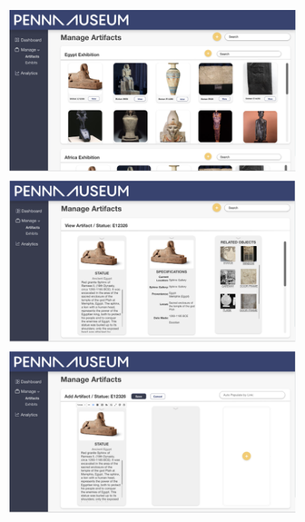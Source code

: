 ![Admin_1](https://github.com/sachinkatyal1329/MuseoCam-admin/blob/master/admin_1.png)


![Admin_2](https://github.com/sachinkatyal1329/MuseoCam-admin/blob/master/admin_2.png)


![Admin_2](https://github.com/sachinkatyal1329/MuseoCam-admin/blob/master/admin_3.png)
